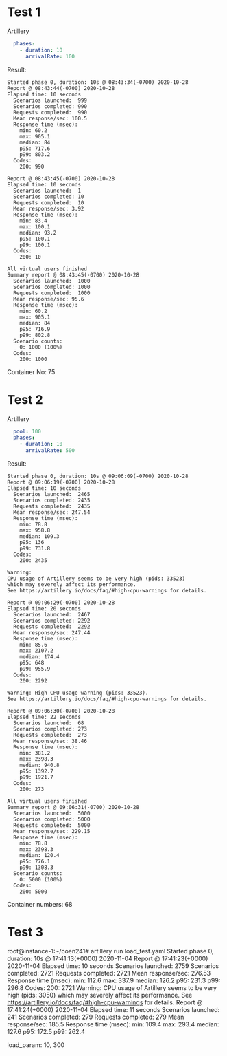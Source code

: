 # Test 1

Artillery
```yaml
  phases:
    - duration: 10
      arrivalRate: 100
```

Result:
```
Started phase 0, duration: 10s @ 08:43:34(-0700) 2020-10-28
Report @ 08:43:44(-0700) 2020-10-28
Elapsed time: 10 seconds
  Scenarios launched:  999
  Scenarios completed: 990
  Requests completed:  990
  Mean response/sec: 100.5
  Response time (msec):
    min: 60.2
    max: 905.1
    median: 84
    p95: 717.6
    p99: 803.2
  Codes:
    200: 990

Report @ 08:43:45(-0700) 2020-10-28
Elapsed time: 10 seconds
  Scenarios launched:  1
  Scenarios completed: 10
  Requests completed:  10
  Mean response/sec: 3.92
  Response time (msec):
    min: 83.4
    max: 100.1
    median: 93.2
    p95: 100.1
    p99: 100.1
  Codes:
    200: 10

All virtual users finished
Summary report @ 08:43:45(-0700) 2020-10-28
  Scenarios launched:  1000
  Scenarios completed: 1000
  Requests completed:  1000
  Mean response/sec: 95.6
  Response time (msec):
    min: 60.2
    max: 905.1
    median: 84
    p95: 716.9
    p99: 802.8
  Scenario counts:
    0: 1000 (100%)
  Codes:
    200: 1000
```

Container No:
75

# Test 2
Artillery
```yaml
  pool: 100
  phases:
    - duration: 10
      arrivalRate: 500
```

Result:
```
Started phase 0, duration: 10s @ 09:06:09(-0700) 2020-10-28
Report @ 09:06:19(-0700) 2020-10-28
Elapsed time: 10 seconds
  Scenarios launched:  2465
  Scenarios completed: 2435
  Requests completed:  2435
  Mean response/sec: 247.54
  Response time (msec):
    min: 78.8
    max: 958.8
    median: 109.3
    p95: 136
    p99: 731.8
  Codes:
    200: 2435

Warning:
CPU usage of Artillery seems to be very high (pids: 33523)
which may severely affect its performance.
See https://artillery.io/docs/faq/#high-cpu-warnings for details.

Report @ 09:06:29(-0700) 2020-10-28
Elapsed time: 20 seconds
  Scenarios launched:  2467
  Scenarios completed: 2292
  Requests completed:  2292
  Mean response/sec: 247.44
  Response time (msec):
    min: 85.6
    max: 2107.2
    median: 174.4
    p95: 648
    p99: 955.9
  Codes:
    200: 2292

Warning: High CPU usage warning (pids: 33523).
See https://artillery.io/docs/faq/#high-cpu-warnings for details.

Report @ 09:06:30(-0700) 2020-10-28
Elapsed time: 22 seconds
  Scenarios launched:  68
  Scenarios completed: 273
  Requests completed:  273
  Mean response/sec: 38.46
  Response time (msec):
    min: 381.2
    max: 2398.3
    median: 940.8
    p95: 1392.7
    p99: 1921.7
  Codes:
    200: 273

All virtual users finished
Summary report @ 09:06:31(-0700) 2020-10-28
  Scenarios launched:  5000
  Scenarios completed: 5000
  Requests completed:  5000
  Mean response/sec: 229.15
  Response time (msec):
    min: 78.8
    max: 2398.3
    median: 120.4
    p95: 776.1
    p99: 1308.3
  Scenario counts:
    0: 5000 (100%)
  Codes:
    200: 5000
```

Container numbers:
68

# Test 3
root@instance-1:~/coen241# artillery run load_test.yaml 
Started phase 0, duration: 10s @ 17:41:13(+0000) 2020-11-04
Report @ 17:41:23(+0000) 2020-11-04
Elapsed time: 10 seconds
  Scenarios launched:  2759
  Scenarios completed: 2721
  Requests completed:  2721
  Mean response/sec: 276.53
  Response time (msec):
    min: 112.6
    max: 337.9
    median: 126.2
    p95: 231.3
    p99: 296.8
  Codes:
    200: 2721
Warning: 
CPU usage of Artillery seems to be very high (pids: 3050)
which may severely affect its performance.
See https://artillery.io/docs/faq/#high-cpu-warnings for details.
Report @ 17:41:24(+0000) 2020-11-04
Elapsed time: 11 seconds
  Scenarios launched:  241
  Scenarios completed: 279
  Requests completed:  279
  Mean response/sec: 185.5
  Response time (msec):
    min: 109.4
    max: 293.4
    median: 127.6
    p95: 172.5
    p99: 262.4

load_param:
10, 300


